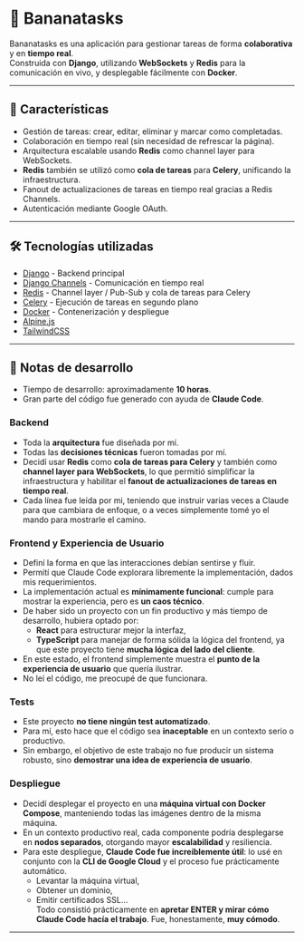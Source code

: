 # 🍌 Bananatasks

Bananatasks es una aplicación para gestionar tareas de forma **colaborativa** y en **tiempo real**.  
Construida con **Django**, utilizando **WebSockets** y **Redis** para la comunicación en vivo, y desplegable fácilmente con **Docker**.

---

## 🚀 Características

- Gestión de tareas: crear, editar, eliminar y marcar como completadas.  
- Colaboración en tiempo real (sin necesidad de refrescar la página).  
- Arquitectura escalable usando **Redis** como channel layer para WebSockets.  
- **Redis** también se utilizó como **cola de tareas** para **Celery**, unificando la infraestructura.  
- Fanout de actualizaciones de tareas en tiempo real gracias a Redis Channels.
- Autenticación mediante Google OAuth.

---

## 🛠️ Tecnologías utilizadas

- [Django](https://www.djangoproject.com/) - Backend principal  
- [Django Channels](https://channels.readthedocs.io/) - Comunicación en tiempo real  
- [Redis](https://redis.io/) - Channel layer / Pub-Sub y cola de tareas para Celery  
- [Celery](https://docs.celeryq.dev/) - Ejecución de tareas en segundo plano  
- [Docker](https://www.docker.com/) - Contenerización y despliegue  
- [Alpine.js](https://alpinejs.dev/)
- [TailwindCSS](https://tailwindcss.com/)

---

## 📝 Notas de desarrollo

- Tiempo de desarrollo: aproximadamente **10 horas**.  
- Gran parte del código fue generado con ayuda de **Claude Code**.

### Backend
- Toda la **arquitectura** fue diseñada por mí.  
- Todas las **decisiones técnicas** fueron tomadas por mí.  
- Decidí usar **Redis** como **cola de tareas para Celery** y también como **channel layer para WebSockets**, lo que permitió simplificar la infraestructura y habilitar el **fanout de actualizaciones de tareas en tiempo real**.
- Cada línea fue leída por mi, teniendo que instruir varias veces a Claude para que cambiara de enfoque, o a veces simplemente tomé yo el mando para mostrarle el camino.

### Frontend y Experiencia de Usuario
- Definí la forma en que las interacciones debían sentirse y fluir.  
- Permití que Claude Code explorara libremente la implementación, dados mis requerimientos.
- La implementación actual es **mínimamente funcional**: cumple para mostrar la experiencia, pero es **un caos técnico**.  
- De haber sido un proyecto con un fin productivo y más tiempo de desarrollo, hubiera optado por:  
  - **React** para estructurar mejor la interfaz,  
  - **TypeScript** para manejar de forma sólida la lógica del frontend, ya que este proyecto tiene **mucha lógica del lado del cliente**.  
- En este estado, el frontend simplemente muestra el **punto de la experiencia de usuario** que quería ilustrar.
- No leí el código, me preocupé de que funcionara.

### Tests
- Este proyecto **no tiene ningún test automatizado**.  
- Para mí, esto hace que el código sea **inaceptable** en un contexto serio o productivo.  
- Sin embargo, el objetivo de este trabajo no fue producir un sistema robusto, sino **demostrar una idea de experiencia de usuario**.  

### Despliegue
- Decidí desplegar el proyecto en una **máquina virtual con Docker Compose**, manteniendo todas las imágenes dentro de la misma máquina.  
- En un contexto productivo real, cada componente podría desplegarse en **nodos separados**, otorgando mayor **escalabilidad** y resiliencia.  
- Para este despliegue, **Claude Code fue increíblemente útil**: lo usé en conjunto con la **CLI de Google Cloud** y el proceso fue prácticamente automático.  
  - Levantar la máquina virtual,  
  - Obtener un dominio,  
  - Emitir certificados SSL…  
  Todo consistió prácticamente en **apretar ENTER y mirar cómo Claude Code hacía el trabajo**. Fue, honestamente, **muy cómodo**.  

---
